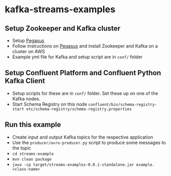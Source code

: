 # kafka-streams-examples

## Setup Zookeeper and Kafka cluster
* Setup [Pegasus](https://github.com/InsightDataScience/pegasus)
* Follow instructions on [Pegasus](https://github.com/InsightDataScience/pegasus) and install Zookeeper and Kafka on a cluster on AWS
* Example yml file for Kafka and setup script are in `conf/` folder

## Setup Confluent Platform and Confluent Python Kafka Client
* Setup scripts for these are in `conf/` folder. Set these up on one of the Kafka nodes.
* Start Schema Registry on this node
  `confluent/bin/schema-registry-start etc/schema-registry/schema-registry.properties`

## Run this example
* Create input and output Kafka topics for the respective application
* Use the `producer/avro-producer.py` script to produce some messages to the topic
* `cd streams-example`
* `mvn clean package`
* `java -cp target/streams-examples-0.0.1-standalone.jar example.<class-name>`

